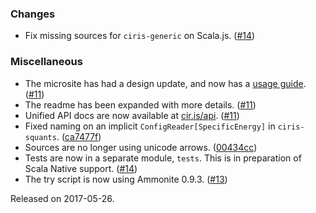 ### Changes
* Fix missing sources for `ciris-generic` on Scala.js. ([#14](https://github.com/vlovgr/ciris/pull/14))

### Miscellaneous
* The microsite has had a design update, and now has a [usage guide](https://cir.is/docs/basics). ([#11](https://github.com/vlovgr/ciris/pull/11))
* The readme has been expanded with more details. ([#11](https://github.com/vlovgr/ciris/pull/11))
* Unified API docs are now available at [cir.is/api](https://cir.is/api). ([#11](https://github.com/vlovgr/ciris/pull/11))
* Fixed naming on an implicit `ConfigReader[SpecificEnergy]` in `ciris-squants`. ([ca7477f](https://github.com/vlovgr/ciris/commit/ca7477f49a1915b3052d1a08599bf9ab652045c3))
* Sources are no longer using unicode arrows. ([00434cc](https://github.com/vlovgr/ciris/commit/00434ccd74271de32fc411d0a17a22cc50a3a11f))
* Tests are now in a separate module, `tests`. This is in preparation of Scala Native support. ([#14](https://github.com/vlovgr/ciris/pull/14))
* The try script is now using Ammonite 0.9.3. ([#13](https://github.com/vlovgr/ciris/pull/13))

Released on 2017-05-26.
